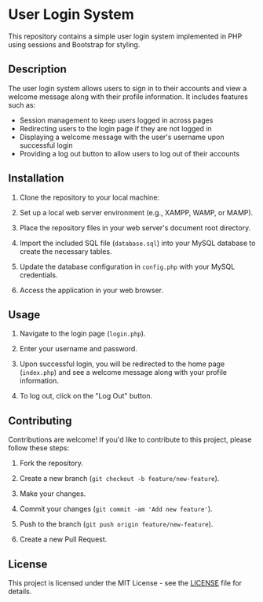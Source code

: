# User Login System

This repository contains a simple user login system implemented in PHP using sessions and Bootstrap for styling.

## Description

The user login system allows users to sign in to their accounts and view a welcome message along with their profile information. It includes features such as:

- Session management to keep users logged in across pages
- Redirecting users to the login page if they are not logged in
- Displaying a welcome message with the user's username upon successful login
- Providing a log out button to allow users to log out of their accounts

## Installation

1. Clone the repository to your local machine:

2. Set up a local web server environment (e.g., XAMPP, WAMP, or MAMP).

3. Place the repository files in your web server's document root directory.

4. Import the included SQL file (`database.sql`) into your MySQL database to create the necessary tables.

5. Update the database configuration in `config.php` with your MySQL credentials.

6. Access the application in your web browser.

## Usage

1. Navigate to the login page (`login.php`).

2. Enter your username and password.

3. Upon successful login, you will be redirected to the home page (`index.php`) and see a welcome message along with your profile information.

4. To log out, click on the "Log Out" button.

## Contributing

Contributions are welcome! If you'd like to contribute to this project, please follow these steps:

1. Fork the repository.

2. Create a new branch (`git checkout -b feature/new-feature`).

3. Make your changes.

4. Commit your changes (`git commit -am 'Add new feature'`).

5. Push to the branch (`git push origin feature/new-feature`).

6. Create a new Pull Request.

## License

This project is licensed under the MIT License - see the [LICENSE](LICENSE) file for details.
